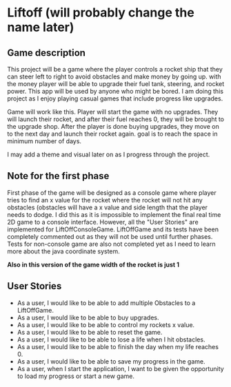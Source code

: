 # Liftoff (will probably change the name later)

## Game description

This project will be a game where the player controls a rocket ship that
they can steer left to right to avoid obstacles and make money by going up.
with the money player will be able to upgrade their fuel tank, steering,
and rocket power. This app will be used by anyone who might be bored.
I am doing this project as I enjoy playing casual games that include 
progress like upgrades. 

Game will work like this. Player will start the game with no upgrades.
They will launch their rocket, and after their fuel reaches 0, they will be
brought to the upgrade shop. After the player is done buying upgrades, they
move on to the next day and launch their rocket again. goal is to reach the space in
minimum number of days.

I may add a theme and visual later on as I progress through the project.

## Note for the first phase

First phase of the game will be designed as a console game where player tries to find an 
x value for the rocket where the rocket will not hit any obstacles (obstacles will have a x value 
and side length that the player needs to dodge. I did this as it is impossible to 
implement the final real time 2D game to a console interface. However, all the "User Stories"
are implemented for LiftOffConsoleGame. LiftOffGame and its tests have been completely commented out
as they will not be used until further phases. Tests for non-console game are also not
completed yet as I need to learn more about the java coordinate system.

**Also in this version of the game width of the rocket is just 1**

## User Stories

- As a user, I would like to be able to add multiple Obstacles to a LiftOffGame.
- As a user, I would like to be able to buy upgrades.
- As a user, I would like to be able to control my rockets x value.
- As a user, I would like to be able to reset the game.
- As a user, I would like to be able to lose a life when I hit obstacles.
- As a user, I would like to be able to finish the day when my life reaches 0.
- As a user, I would like to be able to save my progress in the game.
- As a user, when I start the application, I want to be given the opportunity to load my progress or start a new game.
